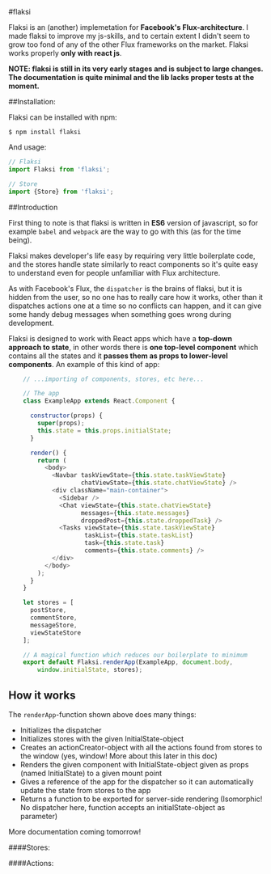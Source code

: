 #flaksi

Flaksi is an (another) implemetation for **Facebook's Flux-architecture**. I made flaksi to improve my js-skills, and to certain extent I didn't seem to grow too fond of any of the other Flux frameworks on the market. Flaksi works properly **only with react js**.

**NOTE: flaksi is still in its very early stages and is subject to large changes. The documentation is quite minimal and the lib lacks proper tests at the moment.**

##Installation:

Flaksi can be installed with npm:

``
	$ npm install flaksi
``

And usage:

```js
// Flaksi
import Flaksi from 'flaksi';

// Store
import {Store} from 'flaksi';
```

##Introduction

First thing to note is that flaksi is written in **ES6** version of javascript, so for example ``babel`` and ``webpack`` are the way to go with this (as for the time being).

Flaksi makes developer's life easy by requiring very little boilerplate code, and the stores handle state similarly to react components so it's quite easy to understand even for people unfamiliar with Flux architecture.

As with Facebook's Flux, the ``dispatcher`` is the brains of flaksi, but it is hidden from the user, so no one has to really care how it works, other than it dispatches actions one at a time so no conflicts can happen, and it can give some handy debug messages when something goes wrong during development.

Flaksi is designed to work with React apps which have a **top-down approach to state**, in other words there is **one top-level component** which contains all the states and it **passes them as props to lower-level components**. An example of this kind of app:

```js
	// ...importing of components, stores, etc here... 

	// The app
	class ExampleApp extends React.Component {

	  constructor(props) {
	    super(props);
	    this.state = this.props.initialState;
	  }

	  render() {
	    return (
	      <body>
	        <Navbar taskViewState={this.state.taskViewState}
	        		chatViewState={this.state.chatViewState} />
	        <div className="main-container">
	          <Sidebar />
	          <Chat viewState={this.state.chatViewState}
	          		messages={this.state.messages}
	                droppedPost={this.state.droppedTask} />
	          <Tasks viewState={this.state.taskViewState}
	                 taskList={this.state.taskList}
	                 task={this.state.task}
	                 comments={this.state.comments} />
	        </div>
	      </body>
	    );
	  }
	}

	let stores = [
	  postStore,
	  commentStore,
	  messageStore,
	  viewStateStore
	];

	// A magical function which reduces our boilerplate to minimum
	export default Flaksi.renderApp(ExampleApp, document.body,
		window.initialState, stores);
```
## How it works

The ``renderApp``-function shown above does many things:

* Initializes the dispatcher
* Initializes stores with the given InitialState-object
* Creates an actionCreator-object with all the actions found from stores to the window (yes, window! More about this later in this doc)
* Renders the given component with InitialState-object given as props (named InitialState) to a given mount point
* Gives a reference of the app for the dispatcher so it can automatically update the state from stores to the app
* Returns a function to be exported for server-side rendering (Isomorphic! No dispatcher here, function accepts an initialState-object as parameter)

More documentation coming tomorrow!

####Stores:
 

####Actions:


